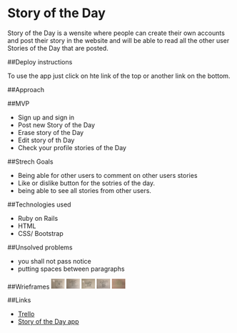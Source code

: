 # Story of the Day

Story of the Day is a wensite where people can create their own accounts and post their story in the website and will be able to read all the other user Stories of the Day that are posted.

##Deploy instructions

To use the app just click on hte link of the top or another link on the bottom.

##Approach

##MVP
* Sign up and sign in
* Post new Story of the Day
* Erase story of the Day
* Edit story of th Day
* Check your profile stories of the Day

##Strech Goals
* Being able for other users to comment on other users stories
* Like or dislike button for the sotries of the day.
* being able to see all stories from other users.

##Technologies used
* Ruby on Rails
* HTML
* CSS/ Bootstrap 

##Unsolved problems
* you shall not pass notice 
* putting spaces between paragraphs

##Wrieframes
<img src="./assets/1.JPG" style="width: 30px;">
<img src="./assets/2.JPG" style="width: 30px;">
<img src="./assets/3.JPG" style="width: 30px;">
<img src="./assets/4.JPG" style="width: 30px;">
<img src="./assets/ERD.JPG" style="width: 30px;">


##Links

* [Trello](https://trello.com/b/Dfe71iIC/project-2)
* [Story of the Day app](https://daystory.herokuapp.com/)
